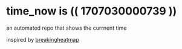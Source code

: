 # time_now is (( 1707030000739 ))

an automated repo that shows the currnent time

inspired by [breakingheatmap](https://github.com/breakingheatmap/breakingheatmap)